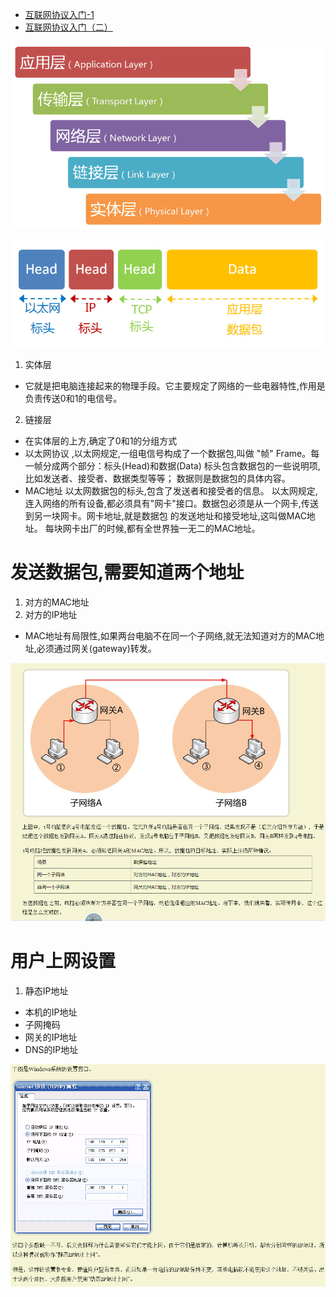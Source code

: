 * [互联网协议入门-1](http://www.ruanyifeng.com/blog/2012/05/internet_protocol_suite_part_i.html)
* [互联网协议入门（二）](http://www.ruanyifeng.com/blog/2012/06/internet_protocol_suite_part_ii.html)

![](https://raw.githubusercontent.com/1391020381/Web-Foundation/master/articles/%E4%BA%92%E8%81%94%E7%BD%91%E5%8D%8F%E8%AE%AE%E5%85%A5%E9%97%A8/HTTP%E3%80%81TCP%E3%80%81IP/img/%E4%BA%92%E8%81%94%E7%BD%91%E4%BA%94%E5%B1%82%E5%8D%8F%E8%AE%AE.png)

![](https://raw.githubusercontent.com/1391020381/Web-Foundation/master/articles/%E4%BA%92%E8%81%94%E7%BD%91%E5%8D%8F%E8%AE%AE%E5%85%A5%E9%97%A8/HTTP%E3%80%81TCP%E3%80%81IP/img/%E6%95%B0%E6%8D%AE%E5%8C%85%E7%BB%93%E6%9E%84.png)

1. 实体层
* 它就是把电脑连接起来的物理手段。它主要规定了网络的一些电器特性,作用是负责传送0和1的电信号。
2. 链接层
* 在实体层的上方,确定了0和1的分组方式
* 以太网协议 ,以太网规定,一组电信号构成了一个数据包,叫做 "帧" Frame。每一帧分成两个部分：标头(Head)和数据(Data) 标头包含数据包的一些说明项,比如发送者、接受者、数据类型等等； 数据则是数据包的具体内容。
* MAC地址 以太网数据包的标头,包含了发送者和接受者的信息。 以太网规定,连入网络的所有设备,都必须具有"网卡"接口。数据包必须是从一个网卡,传送到另一块网卡。网卡地址,就是数据包
的发送地址和接受地址,这叫做MAC地址。 每块网卡出厂的时候,都有全世界独一无二的MAC地址。

# 发送数据包,需要知道两个地址
1. 对方的MAC地址
2. 对方的IP地址

* MAC地址有局限性,如果两台电脑不在同一个子网络,就无法知道对方的MAC地址,必须通过网关(gateway)转发。

![](https://raw.githubusercontent.com/1391020381/Web-Foundation/master/articles/%E4%BA%92%E8%81%94%E7%BD%91%E5%8D%8F%E8%AE%AE%E5%85%A5%E9%97%A8/HTTP%E3%80%81TCP%E3%80%81IP/img/%E4%B8%8D%E5%90%8C%E5%B1%80%E5%9F%9F%E7%BD%91%E5%8F%91%E9%80%81%E6%95%B0%E6%8D%AE%E5%8C%85.png)


# 用户上网设置
1. 静态IP地址
* 本机的IP地址
* 子网掩码
* 网关的IP地址
* DNS的IP地址

![](https://raw.githubusercontent.com/1391020381/Web-Foundation/master/articles/%E4%BA%92%E8%81%94%E7%BD%91%E5%8D%8F%E8%AE%AE%E5%85%A5%E9%97%A8/HTTP%E3%80%81TCP%E3%80%81IP/img/%E7%94%A8%E6%88%B7%E4%B8%8A%E7%BD%91%E8%AE%BE%E7%BD%AE.png)
